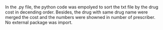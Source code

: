 In the .py file, the python code was empolyed to sort the txt file by the drug cost in decending order. Besides, the drug with same drug name were merged the cost and the numbers were showned in number of prescriber. No external package was import. 
